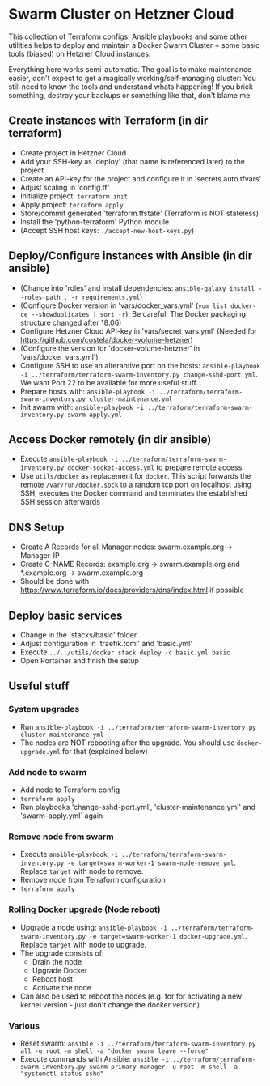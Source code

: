 # Swarm Cluster on Hetzner Cloud

This collection of Terraform configs, Ansible playbooks and some other utilities helps to deploy and maintain a Docker Swarm Cluster + some basic tools (biased) on Hetzner Cloud instances.

Everything here works semi-automatic. The goal is to make maintenance easier, don't expect to get a magically working/self-managing cluster: You still need to know the tools and understand whats happening! If you brick something, destroy your backups or something like that, don't blame me.

## Create instances with Terraform (in dir terraform)
- Create project in Hetzner Cloud
- Add your SSH-key as 'deploy' (that name is referenced later) to the project
- Create an API-key for the project and configure it in 'secrets.auto.tfvars'
- Adjust scaling in 'config.tf'
- Initialize project: `terraform init`
- Apply project: `terraform apply`
- Store/commit generated 'terraform.tfstate' (Terraform is NOT stateless)
- Install the 'python-terraform' Python module
- (Accept SSH host keys: `./accept-new-host-keys.py`)

## Deploy/Configure instances with Ansible (in dir ansible)
- (Change into 'roles' and install dependencies: `ansible-galaxy install --roles-path . -r requirements.yml`)
- (Configure Docker version in 'vars/docker_vars.yml' (`yum list docker-ce --showduplicates | sort -r`). Be careful: The Docker packaging structure changed after 18.06)
- Configure Hetzner Cloud API-key in 'vars/secret_vars.yml' (Needed for https://github.com/costela/docker-volume-hetzner)
- (Configure the version for 'docker-volume-hetzner' in 'vars/docker_vars.yml')
- Configure SSH to use an alterantive port on the hosts: `ansible-playbook -i ../terraform/terraform-swarm-inventory.py change-sshd-port.yml`. We want Port 22 to be available for more useful stuff...
- Prepare hosts with: `ansible-playbook -i ../terraform/terraform-swarm-inventory.py cluster-maintenance.yml`
- Init swarm with: `ansible-playbook -i ../terraform/terraform-swarm-inventory.py swarm-apply.yml`

## Access Docker remotely (in dir ansible)
- Execute `ansible-playbook -i ../terraform/terraform-swarm-inventory.py docker-socket-access.yml` to prepare remote access.
- Use `utils/docker` as replacement for `docker`. This script forwards the remote `/var/run/docker.sock` to a random tcp port on localhost using SSH, executes the Docker command and terminates the established SSH session afterwards

## DNS Setup
- Create A Records for all Manager nodes: swarm.example.org -> Manager-IP
- Create C-NAME Records: example.org -> swarm.example.org and *.example.org -> swarm.example.org
- Should be done with https://www.terraform.io/docs/providers/dns/index.html if possible

## Deploy basic services
- Change in the 'stacks/basic' folder
- Adjust configuration in 'traefik.toml' and 'basic.yml'
- Execute `../../utils/docker stack deploy -c basic.yml basic`
- Open Portainer and finish the setup

## Useful stuff

### System upgrades
- Run `ansible-playbook -i ../terraform/terraform-swarm-inventory.py cluster-maintenance.yml`
- The nodes are NOT rebooting after the upgrade. You should use `docker-upgrade.yml` for that (explained below)

### Add node to swarm
- Add node to Terraform config
- `terraform apply`
- Run playbooks 'change-sshd-port.yml', 'cluster-maintenance.yml' and 'swarm-apply.yml` again

### Remove node from swarm
- Execute `ansible-playbook -i ../terraform/terraform-swarm-inventory.py -e target=swarm-worker-1 swarm-node-remove.yml`. Replace `target` with node to remove.
- Remove node from Terraform configuration
- `terraform apply`

### Rolling Docker upgrade (Node reboot)
- Upgrade a node using: `ansible-playbook -i ../terraform/terraform-swarm-inventory.py -e target=swarm-worker-1 docker-upgrade.yml`. Replace `target` with node to upgrade.
- The upgrade consists of:
  - Drain the node
  - Upgrade Docker
  - Reboot host
  - Activate the node
- Can also be used to reboot the nodes (e.g. for for activating a new kernel version - just don't change the docker version)

### Various
- Reset swarm: `ansible -i ../terraform/terraform-swarm-inventory.py all -u root -m shell -a "docker swarm leave --force"`
- Execute commands with Ansible: `ansible -i ../terraform/terraform-swarm-inventory.py swarm-primary-manager -u root -m shell -a "systemctl status sshd"`
